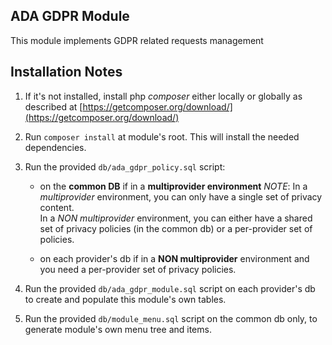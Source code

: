 ADA GDPR Module
-----------------------

This module implements GDPR related requests management

## Installation Notes

1. If it's not installed, install php *composer* either locally or globally as described at [https://getcomposer.org/download/](https://getcomposer.org/download/)

1. Run ``composer install`` at module's root. This will install the needed dependencies.

1. Run the provided ``db/ada_gdpr_policy.sql`` script:

    * on the **common DB** if in a **multiprovider environment**
    _NOTE_: In a *multiprovider* environment, you can only have a single set of privacy content.    
    In a *NON multiprovider* environment, you can either have a shared set of privacy policies (in the common db) or a per-provider set of policies.
        
    * on each provider's db if in a **NON multiprovider** environment and you need a per-provider set of privacy policies.

1. Run the provided ``db/ada_gdpr_module.sql`` script on each provider's db to create and populate this module's own tables.

1. Run the provided ``db/module_menu.sql`` script on the common db only, to generate module's own menu tree and items.
